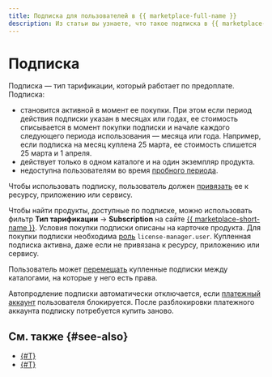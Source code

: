 ```yaml
---
title: Подписка для пользователей в {{ marketplace-full-name }}
description: Из статьи вы узнаете, что такое подписка в {{ marketplace-name }}.
---
```


# Подписка

Подписка — тип тарификации, который работает по предоплате. Подписка:
* становится активной в момент ее покупки. При этом если период действия подписки указан в месяцах или годах, ее стоимость списывается в момент покупки подписки и начале каждого следующего периода использования — месяца или года. Например, если подписка на месяц куплена 25 марта, ее стоимость спишется 25 марта и 1 апреля.
* действует только в одном каталоге и на один экземпляр продукта.
* недоступна пользователям во время [пробного периода](../../../billing/concepts/trial-period.md).

Чтобы использовать подписку, пользователь должен [привязать](../../operations/users/lock-subscription.md) ее к ресурсу, приложению или сервису.

Чтобы найти продукты, доступные по подписке, можно использовать фильтр **Тип тарификации** → **Subscription** на сайте [{{ marketplace-short-name }}](/marketplace). Условия покупки подписки описаны на карточке продукта. Для покупки подписки необходима [роль](../../security/index.md) `license-manager.user`. Купленная подписка активна, даже если не привязана к ресурсу, приложению или сервису.

Пользователь может [перемещать](../../operations/users/move-subscription.md) купленные подписки между каталогами, на которые у него есть права.

Автопродление подписки автоматически отключается, если [платежный аккаунт](../../../billing/concepts/billing-account.md) пользователя блокируется. После разблокировки платежного аккаунта подписку потребуется купить заново.

## См. также {#see-also}

* [{#T}](../../operations/users/buy-subscription.md)
* [{#T}](../../operations/users/cancel-subscription.md)
